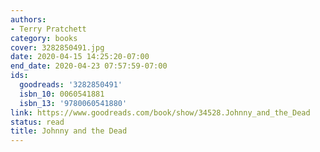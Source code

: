 ```yaml
---
authors:
- Terry Pratchett
category: books
cover: 3282850491.jpg
date: 2020-04-15 14:25:20-07:00
end_date: 2020-04-23 07:57:59-07:00
ids:
  goodreads: '3282850491'
  isbn_10: 0060541881
  isbn_13: '9780060541880'
link: https://www.goodreads.com/book/show/34528.Johnny_and_the_Dead
status: read
title: Johnny and the Dead
---
```

